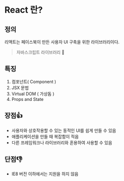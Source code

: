 # React 란?

## 정의
리액트는 페이스북이 만든 사용자 UI 구축을 위한 라이브러리이다.
> 자바스크립트 라이브러리 📕

## 특징
1. 컴포넌트( Component )
2. JSX 문법
3. Virtual DOM ( 가상돔 )
4. Props and State

## 장점👍
- 사용자와 상호작용할 수 있는 동적인 UI를 쉽게 만들 수 있음
- 애플리케이션을 만들 때 복잡함이 적음
- 다른 프레임워크나 라이브러리와 혼용하여 사용할 수 있음


## 단점👎
- IE8 버전 이하에서는 지원을 하지 않음